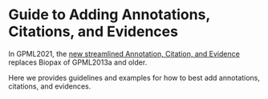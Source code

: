 # Guide to Adding Annotations, Citations, and Evidences

In GPML2021, the [new streamlined Annotation, Citation, and Evidence](Whats-New-GPML2021.md#streamlined-annotations-citations-and-evidences) replaces Biopax of GPML2013a and older.

Here we provides guidelines and examples for how to best add annotations, citations, and evidences. 

### 
